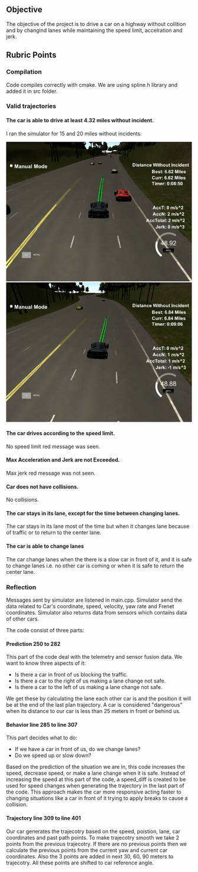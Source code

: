 ## Objective
The objective of the project is to drive a car on a highway without collition and by changind lanes while maintaining the speed limit, accelration and jerk.

## Rubric Points

### Compilation
Code compiles correctly with cmake. We are using spline.h library and added it in src folder.

### Valid trajectories
#### The car is able to drive at least 4.32 miles without incident.
I ran the simulator for 15 and 20 miles without incidents:

![alt text](Car_1.png "6 Miles")
![alt text](Car_2.png "6 Miles")


#### The car drives according to the speed limit.
No speed limit red message was seen.

#### Max Acceleration and Jerk are not Exceeded.
Max jerk red message was not seen.

#### Car does not have collisions.
No collisions.

#### The car stays in its lane, except for the time between changing lanes.
The car stays in its lane most of the time but when it changes lane because of traffic or to return to the center lane.

#### The car is able to change lanes
The car change lanes when the there is a slow car in front of it, and it is safe to change lanes i.e. no other car is coming or when it is safe to return the center lane.

### Reflection
Messages sent by simulator are listened in main.cpp. Simulator send the data related to Car's coordinate, speed, velocity, yaw rate and Frenet coordinates. Simulator also returns data from sensors which contains data of other cars.

The code consist of three parts:
#### Prediction 250 to 282
This part of the code deal with the telemetry and sensor fusion data. We want to know three aspects of it:

* Is there a car in front of us blocking the traffic.
* Is there a car to the right of us making a lane change not safe.
* Is there a car to the left of us making a lane change not safe.

We get these by calculating the lane each other car is and the position it will be at the end of the last plan trajectory. A car is considered "dangerous" when its distance to our car is less than 25 meters in front or behind us.

#### Behavior line 285 to line 307
This part decides what to do:

* If we have a car in front of us, do we change lanes?
* Do we speed up or slow down?

Based on the prediction of the situation we are in, this code increases the speed, decrease speed, or make a lane change when it is safe. Instead of increasing the speed at this part of the code, a speed_diff is created to be used for speed changes when generating the trajectory in the last part of the code. This approach makes the car more responsive acting faster to changing situations like a car in front of it trying to apply breaks to cause a collision.

#### Trajectory line 309 to line 401
Our car generates the trajecotry based on the speed, poistion, lane, car coordinates and past path points. To make trajecotry smooth we take 2 points from the previous trajecotry. If there are no previous points then we calculate the previous points from the current yaw and current car coordinates. Also the 3 points are added in next 30, 60, 90 meters to trajecotry. All these points are shifted to car reference angle.
